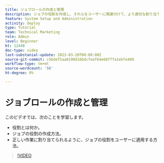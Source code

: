 ```yaml
---
title: ジョブロールの作成と管理
description: ジョブの役割を作成し、それらをユーザーに関連付けて、より適切な割り当てをおこなう方法を説明します。
feature: System Setup and Administration
activity: deploy
type: Tutorial
team: Technical Marketing
role: Admin
level: Beginner
kt: 12448
doc-type: video
last-substanial-update: 2023-03-20T00:00:00Z
source-git-commit: c56def5aa0190d166dcfeaf64e68fffa1ebfe409
workflow-type: tm+mt
source-wordcount: '56'
ht-degree: 0%

---
```


# ジョブロールの作成と管理

このビデオでは、次のことを学習します。

* 役割とは何か。
* ジョブの役割の作成方法。
* 正しい作業に割り当てられるように、ジョブの役割をユーザーに適用する方法。

>[!VIDEO](https://video.tv.adobe.com/v/3416966/?quality=12)

